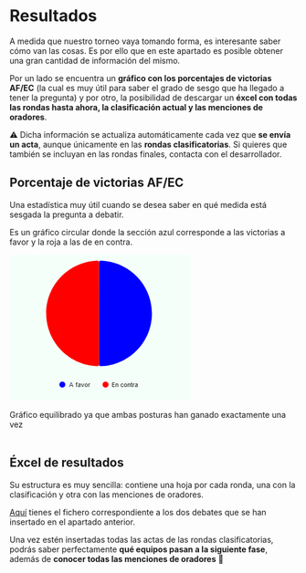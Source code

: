 # Resultados

A medida que nuestro torneo vaya tomando forma, es interesante saber cómo van las cosas. Es por ello que en este apartado es posible obtener una gran cantidad de información del mismo.

Por un lado se encuentra un **gráfico con los porcentajes de victorias AF/EC** (la cual es muy útil para saber el grado de sesgo que ha llegado a tener la pregunta) y por otro, la posibilidad de descargar un **éxcel con todas las rondas hasta ahora, la clasificación actual y las menciones de oradores**.

<div class="warning">

⚠️ Dicha información se actualiza automáticamente cada vez que **se envía un acta**, aunque únicamente en las **rondas clasificatorias**. Si quieres que también se incluyan en las rondas finales, contacta con el desarrollador.

</div>

## Porcentaje de victorias AF/EC

Una estadística muy útil cuando se desea saber en qué medida está sesgada la pregunta a debatir.

Es un gráfico circular donde la sección azul corresponde a las victorias a favor y la roja a las de en contra.

<div class="centered-image">

![Porcentaje de victorias AF/EC](_images/porcentaje_victorias_af_ec.png)

</div>


<div class="caption">Gráfico equilibrado ya que ambas posturas han ganado exactamente una vez</div>

<br>


## Éxcel de resultados

Su estructura es muy sencilla: contiene una hoja por cada ronda, una con la clasificación y otra con las menciones de oradores.

[Aquí](_static/Resultados.xlsx) tienes el fichero correspondiente a los dos debates que se han insertado en el apartado anterior.

Una vez estén insertadas todas las actas de las rondas clasificatorias, podrás saber perfectamente **qué equipos pasan a la siguiente fase**, además de **conocer todas las menciones de oradores** 🤩